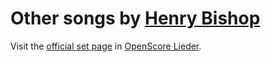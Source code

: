 
# Other songs by [Henry Bishop](..)

Visit the [official set page] in [OpenScore Lieder].

[official set page]: https://musescore.com/openscore-lieder-corpus/sets/5105780
[OpenScore Lieder]: https://musescore.com/openscore-lieder-corpus
